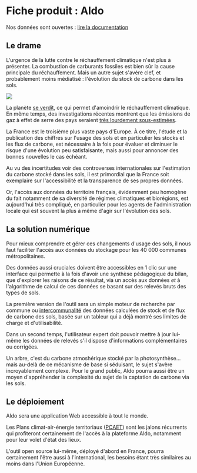 # Fiche produit : Aldo

Nos données sont ouvertes : [lire la documentation](data.md)

## Le drame

L'urgence de la lutte contre le réchauffement climatique n'est plus à présenter. La combustion de carburants fossiles est bien sûr la cause principale du réchauffement. Mais un autre sujet s'avère clef, et probablement moins médiatisé : l'évolution du stock de carbone dans les sols.

[
![](https://storage.gra.cloud.ovh.net/v1/AUTH_0f20d409cb2a4c9786c769e2edec0e06/imagespadincubateurnet/uploads/upload_ae5420c17ab682fad0a711e110c59a1c.png)](https://www.globalcarbonproject.org/carbonbudget/21/files/GCP_CarbonBudget_2021.pdf)

La planète [se verdit](https://earthobservatory.nasa.gov/images/146296/global-green-up-slows-warming), ce qui permet d'amoindrir le réchauffement climatique. En même temps, des investigations récentes montrent que les émissions de gaz à effet de serre des pays seraient [très lourdement sous-estimées](https://www.washingtonpost.com/climate-environment/interactive/2021/greenhouse-gas-emissions-pledges-data).

La France est le troisième plus vaste pays d'Europe. À ce titre, l'étude et la publication des chiffres sur l'usage des sols et en particulier les stocks et les flux de carbone, est nécessaire à la fois pour évaluer et diminuer le risque d'une évolution peu satisfaisante, mais aussi pour annoncer des bonnes nouvelles le cas échéant.

Au vu des incertitudes voir des controverses internationales sur l'estimation du carbone stocké dans les sols, il est primordial que la France soit exemplaire sur l'accessibilité et la transparence de ses propres données.

Or, l'accès aux données du territoire français, évidemment peu homogène du fait notamment de sa diversité de régimes climatiques et biorégions, est aujourd'hui très compliqué, en particulier pour les agents de l'administration locale qui est souvent la plus à même d'agir sur l'évolution des sols.

## La solution numérique

Pour mieux comprendre et gérer ces changements d'usage des sols, il nous faut faciliter l'accès aux données du stockage pour les 40 000 communes métropolitaines.

Des données aussi cruciales doivent être accessibles en 1 clic sur une interface qui permette à la fois d'avoir une synthèse pédagogique du bilan, que d'explorer les raisons de ce résultat, via un accès aux données _et_ à l'algorithme de calcul de ces données se basant sur des relevés bruts des types de sols.

La première version de l'outil sera un simple moteur de recherche par commune ou [intercommunalité](https://fr.wikipedia.org/wiki/Établissement_public_de_coopération_intercommunale) des données calculées de stock et de flux de carbone des sols, basée sur un tableur qui a déjà montré ses limites de charge et d'utilisabilité.

Dans un second temps, l'utilisateur expert doit pouvoir mettre à jour lui-même les données de relevés s'il dispose d'informations complémentaires ou corrigées.

Un arbre, c'est du carbone atmoshérique stocké par la photosynthèse... mais au-delà de ce mécanisme de base si séduisant, le sujet s'avère incroyablement complexe. Pour le grand public, Aldo pourra aussi être un moyen d'appréhender la complexité du sujet de la captation de carbone via les sols.

## Le déploiement

Aldo sera une application Web accessible à tout le monde.

Les Plans climat-air-énergie territoriaux ([PCAET](https://fr.wikipedia.org/wiki/Plan_climat-air-énergie_territorial)) sont les jalons récurrents qui profiteront certainement de l'accès à la plateforme Aldo, notamment pour leur volet d'état des lieux.

L'outil open source lui-même, déployé d'abord en France, pourra certainement l'être aussi à l'international, les besoins étant très similaires au moins dans l'Union Européenne.
